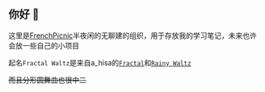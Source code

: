 ## 你好 👋

这里是[FrenchPicnic](https://github.com/FrenchPicnic)半夜闲的无聊建的组织，用于存放我的学习笔记，未来也许会放一些自己的小项目

起名`Fractal Waltz`是来自a_hisa的[`Fractal`](https://www.youtube.com/watch?v=uNhaGGjij2M)和[`Rainy Waltz`](https://www.youtube.com/watch?v=IOz7xI7mofw)  

~~而且分形圆舞曲也很中二~~

